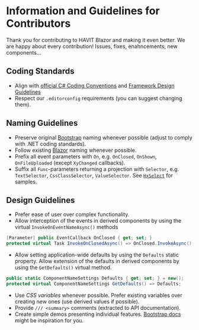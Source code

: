 ﻿# Information and Guidelines for Contributors
Thank you for contributing to HAVIT Blazor and making it even better. We are happy about every contribution! Issues, fixes, enahncements, new components...

## Coding Standards
* Align with [official C# Coding Conventions](https://docs.microsoft.com/en-us/dotnet/csharp/fundamentals/coding-style/coding-conventions)
	and [Framework Design Guidelines](https://docs.microsoft.com/en-us/dotnet/standard/design-guidelines/)
* Respect our `.editorconfig` requirements (you can suggest changing them).

## Naming Guidelines
* Preserve original [Bootstrap](https://getbootstrap.com/) naming whenever possible (adjust to comply with .NET coding standards).
* Follow existing [Blazor](https://github.com/dotnet/aspnetcore/tree/main/src/Components) naming whenever possible.
* Prefix all event parameters with `On`, e.g. `OnClosed`, `OnShown`, `OnFileUploaded` (except `XyChanged` callbacks).
* Suffix all `Func`-parameters returning a projection with `Selector`, e.g. `TextSelector`,  `CssClassSelector`, `ValueSelector`. See [`HxSelect`](https://havit.blazor.eu/components/HxSelect) for samples.

## Design Guidelines
* Prefer ease of user over complex functionality.
* Allow interception of the events in derived components by using the virtual `InvokeOnEventNameAsync()` methods
```csharp
[Parameter] public EventCallback OnClosed { get; set; }
protected virtual Task InvokeOnClosedAsync() => OnClosed.InvokeAsync();
```
* Allow setting application-wide defaults by using the `Defaults` static property. Allow extension of the defaults in derived components by using the `GetDefaults()` virtual method.
```csharp
public static ComponentNameSettings Defaults { get; set; } = new();
protected virtual ComponentNameSettings GetDefaults() => Defaults;
```
* Use *CSS variables* whenever possible. Prefer existing variables over creating new ones (use derived values if possible).
* Provide `/// <summary>` comments (extracted to API documentation).
* Create simple demos presenting individual features. [Bootstrap docs](https://getbootstrap.com/docs/5.1/getting-started/introduction/) might be inspiration for you.
